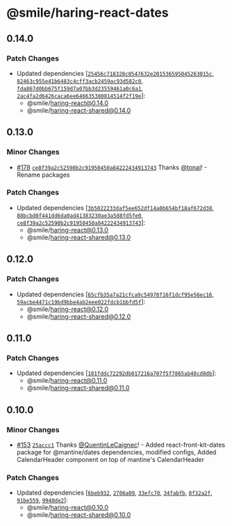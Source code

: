 # @smile/haring-react-dates

## 0.14.0

### Patch Changes

- Updated dependencies [[`25456c718328c0547632e201536595045263015c`](https://github.com/Smile-SA/haring/commit/25456c718328c0547632e201536595045263015c), [`82463c955e41b6483c4cff3acb2459ac93d582c0`](https://github.com/Smile-SA/haring/commit/82463c955e41b6483c4cff3acb2459ac93d582c0), [`fda867d0bb675f159d7a07bb3d23559461a0c6a1`](https://github.com/Smile-SA/haring/commit/fda867d0bb675f159d7a07bb3d23559461a0c6a1), [`2ac4fa2d6426caca6ee646635380814514f2f19e`](https://github.com/Smile-SA/haring/commit/2ac4fa2d6426caca6ee646635380814514f2f19e)]:
  - @smile/haring-react@0.14.0
  - @smile/haring-react-shared@0.14.0

## 0.13.0

### Minor Changes

- [#178](https://github.com/Smile-SA/haring/pull/178) [`ce8f39a2c52590b2c91950450a84222434913743`](https://github.com/Smile-SA/haring/commit/ce8f39a2c52590b2c91950450a84222434913743) Thanks [@tonai](https://github.com/tonai)! - Rename packages

### Patch Changes

- Updated dependencies [[`3b5022233daf5ee652df14a0b654bf18af672d38`](https://github.com/Smile-SA/haring/commit/3b5022233daf5ee652df14a0b654bf18af672d38), [`88bcbd0f441dd6da0ad41383230ae3a588fd5fe0`](https://github.com/Smile-SA/haring/commit/88bcbd0f441dd6da0ad41383230ae3a588fd5fe0), [`ce8f39a2c52590b2c91950450a84222434913743`](https://github.com/Smile-SA/haring/commit/ce8f39a2c52590b2c91950450a84222434913743)]:
  - @smile/haring-react@0.13.0
  - @smile/haring-react-shared@0.13.0

## 0.12.0

### Patch Changes

- Updated dependencies [[`65cfb35a7a21cfca9c54970f16f1dcf95e56ec16`](https://github.com/Smile-SA/haring/commit/65cfb35a7a21cfca9c54970f16f1dcf95e56ec16), [`59acbe4471c19bd9bbe4ab2eee022fdcb1bbfd5f`](https://github.com/Smile-SA/haring/commit/59acbe4471c19bd9bbe4ab2eee022fdcb1bbfd5f)]:
  - @smile/haring-react@0.12.0
  - @smile/haring-react-shared@0.12.0

## 0.11.0

### Patch Changes

- Updated dependencies [[`101fddc72292db017216a707f5f7865ab48cd8db`](https://github.com/Smile-SA/haring/commit/101fddc72292db017216a707f5f7865ab48cd8db)]:
  - @smile/haring-react@0.11.0
  - @smile/haring-react-shared@0.11.0

## 0.10.0

### Minor Changes

- [#153](https://github.com/Smile-SA/haring/pull/153) [`25accc1`](https://github.com/Smile-SA/haring/commit/25accc10c5fe1b711992b9a816359a076f13bd87) Thanks [@QuentinLeCaignec](https://github.com/QuentinLeCaignec)! - Added react-front-kit-dates package for @mantine/dates dependencies, modified configs, Added CalendarHeader component on top of mantine's CalendarHeader

### Patch Changes

- Updated dependencies [[`6beb932`](https://github.com/Smile-SA/haring/commit/6beb932fae8deded5b78cceaf26f77154d45a3da), [`2706a09`](https://github.com/Smile-SA/haring/commit/2706a097fd86b072cf21d12fe2a97427883671cf), [`33efc70`](https://github.com/Smile-SA/haring/commit/33efc7074426a9d0a5221fb2ce3b8ebabbf46547), [`34fabfb`](https://github.com/Smile-SA/haring/commit/34fabfbd1a2c048c39adc567548a3ee7e85074ee), [`0f32a2f`](https://github.com/Smile-SA/haring/commit/0f32a2ffb47c0042974346471e3f96cd4462ee05), [`91be559`](https://github.com/Smile-SA/haring/commit/91be5598ba5847cdde5e7965dc7b4799c98bfceb), [`9940de2`](https://github.com/Smile-SA/haring/commit/9940de2478564193a408d7484ece220d81176c50)]:
  - @smile/haring-react@0.10.0
  - @smile/haring-react-shared@0.10.0
